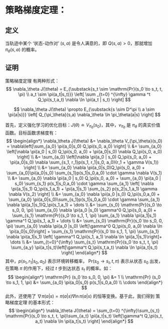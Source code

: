 # 策略梯度定理：

## 定义

当轨迹中某个 ‘状态-动作对’ $(s,a)$ 是令人满意的，即 $Q(s,a) > 0$，那就增加 $\pi_\theta(s,a)$ 的概率。



## 证明

策略梯度定理 有两种形式：
$$
\nabla_\theta J(\theta) = E_{\substack{s_t \sim \mathrm{Pr}(s_0 \to s_t, t, \pi) \\ a_t \sim \pi(a_t|s_t)}} \left[ \sum _{t=0} ^{\infty} \gamma ^t Q_\pi(s_t,a_t) \nabla \ln \pi(a_t | s_t)  \right]
$$

$$
\nabla_\theta J(\theta) \propto E_{\substack{s \sim D^\pi \\ a \sim \pi(a|s)}} \left[ Q_{\pi_\theta}(s,a) \nabla_\theta \ln \pi_\theta(a|s) \right]
$$

首先，定义强化学习的优化目标：$J(\theta) \doteq V_{\pi_\theta}(s_0)$，其中，$v_{\pi_\theta}$ 是 $\pi_\theta$ 的真实价值函数。目标函数求梯度有：
$$
\begin{align*}
\nabla_\theta J(\theta) &= \nabla_\theta V_{\pi_\theta}(s_0) = \nabla\left[\sum_{a_0} \pi(a_0|s_0) Q_\pi(s_0, a_0) \right] \\
&= \sum_{a_0} \left[\nabla \pi(a_0 | s_0) Q_\pi(s_0, a_0) + \pi(a_0|s_0) \nabla Q_\pi(s_0, a_0) \right] \\
&= \sum_{a_0} \left[\nabla \pi(a_0 | s_0) Q_\pi(s_0, a_0) + \pi(a_0|s_0) \nabla \sum_{s_1, r_1}p(s_1, r_1|s_0, a_0)(r_1 + \gamma V(s_1)) \right] \\
&= \sum_{a_0} \nabla \pi(a_0|s_0)Q_\pi(s_0, a_0) + \sum_{a_0}\pi(a_0|s_0) \sum_{s_1}p(s_1|s_0,a_0) \cdot \gamma \nabla V(s_1) \\
&= \sum_{a_0} \nabla \pi(a_0 | s_0) Q_\pi(s_0, a_0) + \sum_{a_0} \pi(a_0 | s_0) \sum_{s_1} p(s_1|s_0,a_0) \cdot \gamma \sum_{a_1} \left[ \nabla \pi(a_1|s_1) Q_\pi(s_1,a_1) + \pi(a_1|s_1) \sum_{s_2} p(s_2|s_1,a_1) \gamma \nabla V(s_2) \right] \\
&= \sum_{a_0} \nabla \pi(a_0 |s_0) Q_\pi(s_0,a_0) + \sum_{a_0} \pi(a_0|s_0)\sum_{s_1}p(s_1|s_0,a_0) \cdot \gamma \sum_{a_1} \nabla \pi(a_1|s_1)Q_\pi(s_1,a_1) + \dots \\
&= \sum_{s_0} \mathrm{Pr}(s_0 \to s_0, 0, \pi) \sum_{a_0} \nabla \pi(a_0 |s_0) \gamma^0 Q_\pi(s_0, a_0) + \sum_{s_1} \mathrm{Pr}(s_0 \to s_1, 1, \pi) \sum_{a_1} \nabla \pi(a_1|s_1) \gamma^1 Q_\pi(s_1, a_1) + \dots \\
&= \sum_{s_0} \mathrm{Pr}(s_0 \to s_0, 0, \pi) \sum_{a_0} \nabla \pi(a_0 |s_0) \left[\gamma^0 Q_\pi(s_0, a_0) \nabla \ln \pi(a_0|s_0)\right] + \sum_{s_1} \mathrm{Pr}(s_0 \to s_1, 1, \pi) \sum_{a_1} \nabla \pi(a_1|s_1) \left[ \gamma^1 Q_\pi(s_1, a_1) \nabla \ln \pi(a_1|s_1)\right]+ \dots \\
&= \sum_{t=0}^{\infty} \sum_{s_t} \mathrm{Pr}(s_0 \to s_t, t, \pi) \sum_{a_y} \pi(a_t|s_t)\left[\gamma^t Q_\pi(s_t,a_t) \nabla \ln \pi(a_t|s_t) \right]
\end{align*}
$$
其中，$p(s_1, r_1 | s_0, a_0)$ 表示环境转移概率， $\mathrm{Pr}(s_0\to s_t, t, \pi)$ 表示从状态 $s_0$ 出发，在策略 $\pi$ 的作用下，经过 $t$ 步到达状态 $s_t$ 的概率。如：
$$
\begin{align*}
\mathrm{Pr} (s_0 \to s_0, 0, \pi) &= 1 \\
\mathrm{Pr} (s_0 \to s_1, 1, \pi) &= \sum_{a_0} \pi(a_0|s_0) p(s_1|s_0,a_0) \\
\cdots
\end{align*}
$$
此外，还使用了 $\nabla \pi(a|s) = \pi(a|s) \nabla \ln \pi(a|s)$ 的恒等变换。基于此，我们得到 策略梯度定理 的基本形式：
$$
\begin{align*}
\nabla_\theta J(\theta) = \sum_{t=0} ^{\infty}\sum_{s_t} \mathrm{Pr}(s_0 \to s_t, t, \pi)\sum_{a_t} \pi(a_t|s_t) \left[\gamma^t Q_\pi(s_t, a_t) \nabla \ln \pi(a_t|s_t) \right]
\end{align*}
$$




